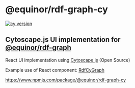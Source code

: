 # @equinor/rdf-graph-cy

[![cy version](https://img.shields.io/npm/v/@equinor/rdf-graph-cy)](CHANGELOG.md)

## Cytoscape.js UI implementation for [@equinor/rdf-graph](https://github.com/equinor/rdf-graph)

React UI implementation using [Cytoscape.js](https://js.cytoscape.org) (Open Source)

Example use of React component: [RdfCyGraph](/apps/playground/src/components/cy/)

<https://www.npmjs.com/package/@equinor/rdf-graph-cy>

